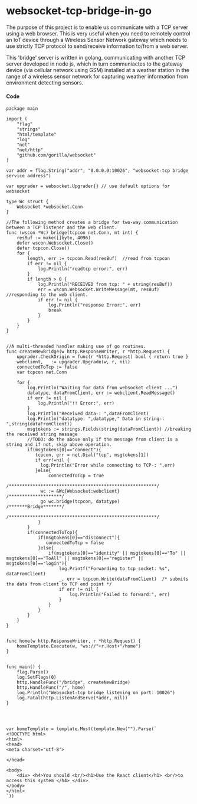 # websocket-tcp-bridge-in-go

The purpose of this project is to enable us communicate with a TCP server using a web browser. This is very useful when you need to remotely control an IoT device 
through a Wireless Sensor Network gateway which needs to use strictly TCP protocol to send/receive information to/from a web server.

This 'bridge' server is written in golang, communicating with another TCP server developed in node js, which in turn communiactes to the gateway device (via cellular network using GSM) installed at a weather station in the range of a wireless sensor network for capturing weather information from environment detecting sensors.

#### Code
``` package main
package main

import (
	"flag" 
	"strings" 
	"html/template"
	"log"
	"net"
	"net/http" 
	"github.com/gorilla/websocket"
)

var addr = flag.String("addr", "0.0.0.0:10026", "websocket-tcp bridge service address")

var upgrader = websocket.Upgrader{} // use default options for websocket

type Wc struct {
	Websocket *websocket.Conn
}

//The following method creates a bridge for two-way communication between a TCP listener and the web client.
func (wscon *Wc) bridge(tcpcon net.Conn, mt int) {
	resBuf := make([]byte, 4096)
	defer wscon.Websocket.Close()
	defer tcpcon.Close()  
	for { 	
		length, err := tcpcon.Read(resBuf)  //read from tcpcon  
		if err != nil {
		    log.Println("readtcp error:", err) 
		} 
		if length > 0 {
			log.Println("RECEIVED from tcp: " + string(resBuf))
			err = wscon.Websocket.WriteMessage(mt, resBuf) //responding to the web client.
			if err != nil {
				log.Println("response Error:", err) 
				break
			}
		} 
	}
}


//A multi-threaded handler making use of go routines.
func createNewBridge(w http.ResponseWriter, r *http.Request) {
	upgrader.CheckOrigin = func(r *http.Request) bool { return true }
	webclient, _ := upgrader.Upgrade(w, r, nil)   
	connectedToTcp := false 
	var tcpcon net.Conn
	
	for {
		log.Println("Waiting for data from websocket client ...")
		datatype, dataFromClient, err := webclient.ReadMessage() 
		if err != nil {
			log.Println("!! Error:", err) 
		} 
		log.Println("Received data-: ",dataFromClient)
		log.Println("datatype: ",datatype," Data in string-: ",string(dataFromClient)) 
		msgtokens := strings.Fields(string(dataFromClient)) //breaking the received string message
		//TODO: do the above only if the message from client is a string and if not, skip above operation. 
		if(msgtokens[0]=="connect"){
		   tcpcon, err = net.Dial("tcp", msgtokens[1]) 
		   if err!=nil {
		   	 log.Println("Error while connecting to TCP-: ",err)
		   }else{
				connectedToTcp = true
		     /********************************************************/
		     wc := &Wc{Websocket:webclient}      /********************/ 
		     go wc.bridge(tcpcon, datatype)      /*******Bridge*******/
		     /********************************************************/
			}
		}
		if(connectedToTcp){
			if(msgtokens[0]=="disconnect"){  
			   connectedToTcp = false
			}else{
				if(msgtokens[0]=="identity" || msgtokens[0]=="To" || msgtokens[0]=="ToAll" || msgtokens[0]=="register" || msgtokens[0]=="login"){
					log.Printf("Forwarding to tcp socket: %s", dataFromClient)  
					_, err = tcpcon.Write(dataFromClient)  /* submits the data from client to TCP end point */
					if err != nil {
						log.Println("Failed to forward:", err) 
					}
				}
		    } 
		}  
	}
}


func home(w http.ResponseWriter, r *http.Request) {
	homeTemplate.Execute(w, "ws://"+r.Host+"/home")
}
  

func main() {
	flag.Parse()
	log.SetFlags(0)
	http.HandleFunc("/bridge", createNewBridge)
	http.HandleFunc("/", home)
	log.Println("Websocket-tcp bridge listening on port: 10026") 
	log.Fatal(http.ListenAndServe(*addr, nil)) 
}



 
var homeTemplate = template.Must(template.New("").Parse(`
<!DOCTYPE html>
<html>
<head>
<meta charset="utf-8">

</head>

<body>
	<div> <h4>You should <br/><h1>Use the React client</h1> <br/>to access this system </h4> </div>
</body>
</html>
`)) 

```

